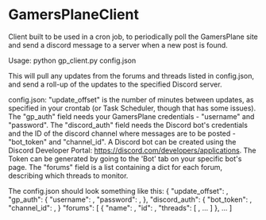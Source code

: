# GamersPlaneClient
Client built to be used in a cron job, to periodically poll the GamersPlane site and send a discord message to a server when a new post is found.

Usage:
python gp_client.py config.json

This will pull any updates from the forums and threads listed in config.json, and send a roll-up of the updates to the specified Discord server.

config.json:
"update_offset" is the number of minutes between updates, as specified in your crontab (or Task Scheduler, though that has some issues).
The "gp_auth" field needs your GamersPlane credentials - "username" and "password".
The "discord_auth" field needs the Discord bot's credentials and the ID of the discord channel where messages are to be posted - "bot_token" and "channel_id".
A Discord bot can be created using the Discord Developer Portal: https://discord.com/developers/applications. The Token can be generated by going to the 'Bot' tab on your specific bot's page.
The "forums" field is a list containing a dict for each forum, describing which threads to monitor.

The config.json should look something like this:
{
    "update_offset": <int>,
    "gp_auth": {
        "username": <str>,
        "password": <str>,
    },
    "discord_auth": {
        "bot_token": <str>,
        "channel_id": <str>,
    }
    "forums": [
        {
            "name": <str>,
            "id": <int>,
            "threads": [
                <str>, ...
            ]
        }, ...
    ]
